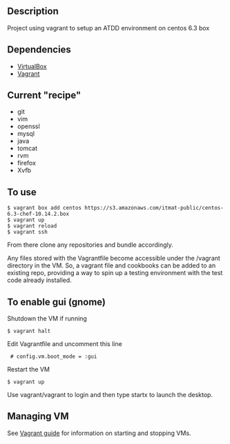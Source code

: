 Description
-----------
Project using vagrant to setup an ATDD environment on centos 6.3 box

Dependencies
----------------------
* [VirtualBox](https://www.virtualbox.org)
* [Vagrant](http://vagrantup.com)


Current "recipe"
-----------------------
* git
* vim
* openssl
* mysql
* java
* tomcat
* rvm
* firefox
* Xvfb

To use 
-------------------------
```
$ vagrant box add centos https://s3.amazonaws.com/itmat-public/centos-6.3-chef-10.14.2.box
$ vagrant up 
$ vagrant reload
$ vagrant ssh
```

From there clone any repositories and bundle accordingly.

Any files stored with the Vagrantfile become accessible under the /vagrant directory in the VM.  So, a vagrant file and cookbooks can be added to an existing repo, providing a way to spin up a testing environment with the test code already installed.


To enable gui (gnome) 
-------------------------
Shutdown the VM if running
```
$ vagrant halt
```

Edit Vagrantfile and uncomment this line
```
 # config.vm.boot_mode = :gui
```

Restart the VM
```
$ vagrant up
```
Use vagrant/vagrant to login and then type startx to launch the desktop.

Managing VM
---------------------------

See [Vagrant guide](http://vagrantup.com/v1/docs/getting-started/teardown.html) for information on starting and stopping VMs. 
